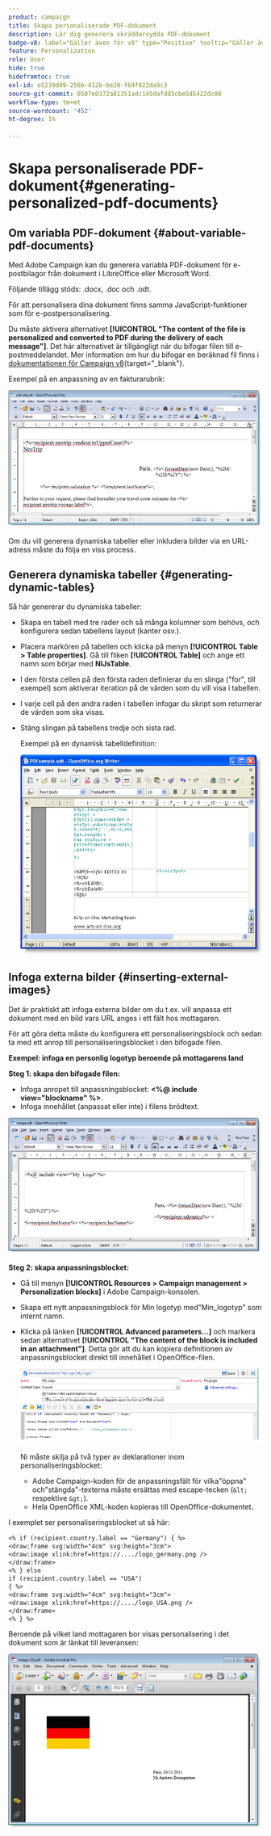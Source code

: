 ```yaml
---
product: campaign
title: Skapa personaliserade PDF-dokument
description: Lär dig generera skräddarsydda PDF-dokument
badge-v8: label="Gäller även för v8" type="Positive" tooltip="Gäller även Campaign v8"
feature: Personalization
role: User
hide: true
hidefromtoc: true
exl-id: e5239d99-256b-412b-be20-f64f822da9c3
source-git-commit: 0507e0372a81351adc145dafdd3cbe5d5422dc00
workflow-type: tm+mt
source-wordcount: '452'
ht-degree: 1%

---
```


# Skapa personaliserade PDF-dokument{#generating-personalized-pdf-documents}

## Om variabla PDF-dokument {#about-variable-pdf-documents}

Med Adobe Campaign kan du generera variabla PDF-dokument för e-postbilagor från dokument i LibreOffice eller Microsoft Word.

Följande tillägg stöds: .docx, .doc och .odt.

För att personalisera dina dokument finns samma JavaScript-funktioner som för e-postpersonalisering.

Du måste aktivera alternativet **[!UICONTROL "The content of the file is personalized and converted to PDF during the delivery of each message"]**. Det här alternativet är tillgängligt när du bifogar filen till e-postmeddelandet. Mer information om hur du bifogar en beräknad fil finns i [dokumentationen för Campaign v8](https://experienceleague.adobe.com/docs/campaign/campaign-v8/send/emails/attaching-files.html?lang=sv-SE){target="_blank"}.

Exempel på en anpassning av en fakturarubrik:

![](assets/s_ncs_pdf_simple.png)

Om du vill generera dynamiska tabeller eller inkludera bilder via en URL-adress måste du följa en viss process.

## Generera dynamiska tabeller {#generating-dynamic-tables}

Så här genererar du dynamiska tabeller:

* Skapa en tabell med tre rader och så många kolumner som behövs, och konfigurera sedan tabellens layout (kanter osv.).
* Placera markören på tabellen och klicka på menyn **[!UICONTROL Table > Table properties]**. Gå till fliken **[!UICONTROL Table]** och ange ett namn som börjar med **NlJsTable**.
* I den första cellen på den första raden definierar du en slinga (&quot;for&quot;, till exempel) som aktiverar iteration på de värden som du vill visa i tabellen.
* I varje cell på den andra raden i tabellen infogar du skript som returnerar de värden som ska visas.
* Stäng slingan på tabellens tredje och sista rad.

  Exempel på en dynamisk tabelldefinition:

  ![](assets/s_ncs_pdf_table.png)

## Infoga externa bilder {#inserting-external-images}

Det är praktiskt att infoga externa bilder om du t.ex. vill anpassa ett dokument med en bild vars URL anges i ett fält hos mottagaren.

För att göra detta måste du konfigurera ett personaliseringsblock och sedan ta med ett anrop till personaliseringsblocket i den bifogade filen.

**Exempel: infoga en personlig logotyp beroende på mottagarens land**

**Steg 1: skapa den bifogade filen:**

* Infoga anropet till anpassningsblocket: **&lt;%@ include view=&quot;blockname&quot; %>**.
* Infoga innehållet (anpassat eller inte) i filens brödtext.

![](assets/s_ncs_open_office_blocdeperso.png)

**Steg 2: skapa anpassningsblocket:**

* Gå till menyn **[!UICONTROL Resources > Campaign management > Personalization blocks]** i Adobe Campaign-konsolen.
* Skapa ett nytt anpassningsblock för Min logotyp med&quot;Min_logotyp&quot; som internt namn.
* Klicka på länken **[!UICONTROL Advanced parameters...]** och markera sedan alternativet **[!UICONTROL "The content of the block is included in an attachment"]**. Detta gör att du kan kopiera definitionen av anpassningsblocket direkt till innehållet i OpenOffice-filen.

  ![](assets/s_ncs_pdf_bloc_option.png)

  Ni måste skilja på två typer av deklarationer inom personaliseringsblocket:

   * Adobe Campaign-koden för de anpassningsfält för vilka&quot;öppna&quot; och&quot;stängda&quot;-texterna måste ersättas med escape-tecken (`&lt;` respektive `&gt;`).
   * Hela OpenOffice XML-koden kopieras till OpenOffice-dokumentet.

I exemplet ser personaliseringsblocket ut så här:

```
<% if (recipient.country.label == "Germany") { %>
<draw:frame svg:width="4cm" svg:height="3cm">
<draw:image xlink:href=https://..../logo_germany.png />
</draw:frame>
<% } else
if (recipient.country.label == "USA")
{ %>
<draw:frame svg:width="4cm" svg:height="3cm">
<draw:image xlink:href=https://..../logo_USA.png />
</draw:frame>
<% } %>
```

Beroende på vilket land mottagaren bor visas personalisering i det dokument som är länkat till leveransen:

![](assets/s_ncs_pdf_result.png)
